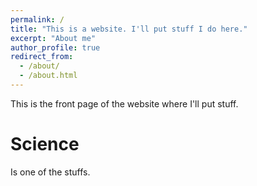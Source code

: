 ```yaml
---
permalink: /
title: "This is a website. I'll put stuff I do here."
excerpt: "About me"
author_profile: true
redirect_from: 
  - /about/
  - /about.html
---
```


This is the front page of the website where I'll put stuff.

Science
======
Is one of the stuffs.

